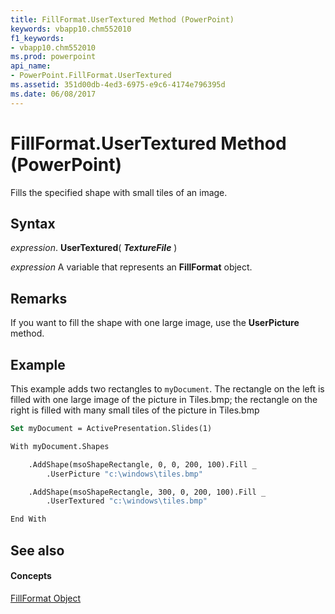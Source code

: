 ```yaml
---
title: FillFormat.UserTextured Method (PowerPoint)
keywords: vbapp10.chm552010
f1_keywords:
- vbapp10.chm552010
ms.prod: powerpoint
api_name:
- PowerPoint.FillFormat.UserTextured
ms.assetid: 351d00db-4ed3-6975-e9c6-4174e796395d
ms.date: 06/08/2017
---
```



# FillFormat.UserTextured Method (PowerPoint)

Fills the specified shape with small tiles of an image. 


## Syntax

 _expression_. **UserTextured**( **_TextureFile_** )

 _expression_ A variable that represents an **FillFormat** object.


## Remarks

If you want to fill the shape with one large image, use the  **UserPicture** method.


## Example

This example adds two rectangles to  `myDocument`. The rectangle on the left is filled with one large image of the picture in Tiles.bmp; the rectangle on the right is filled with many small tiles of the picture in Tiles.bmp


```vb
Set myDocument = ActivePresentation.Slides(1)

With myDocument.Shapes

    .AddShape(msoShapeRectangle, 0, 0, 200, 100).Fill _
        .UserPicture "c:\windows\tiles.bmp"

    .AddShape(msoShapeRectangle, 300, 0, 200, 100).Fill _
        .UserTextured "c:\windows\tiles.bmp"

End With
```


## See also


#### Concepts


[FillFormat Object](PowerPoint.FillFormat.md)

